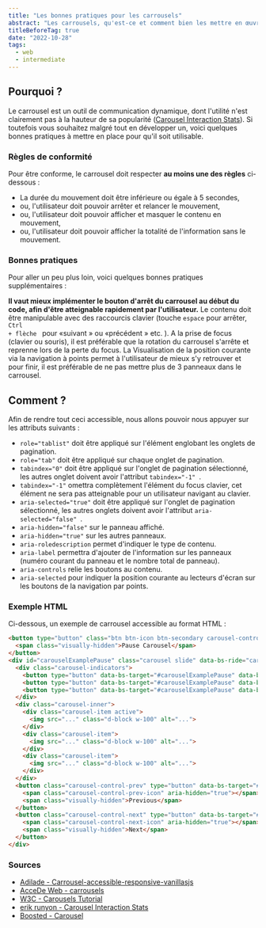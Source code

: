 ```yaml
---
title: "Les bonnes pratiques pour les carrousels"
abstract: "Les carrousels, qu'est-ce et comment bien les mettre en œuvre"
titleBeforeTag: true
date: "2022-10-28"
tags:
  - web
  - intermediate
---
```


## Pourquoi&nbsp;?
Le carrousel est un outil de communication dynamique, dont l'utilité n'est clairement pas à la hauteur de sa popularité (<a lang="en" hreflang="en" href="https://erikrunyon.com/2013/01/carousel-interaction-stats/">Carousel Interaction Stats</a>).
Si toutefois vous souhaitez malgré tout en développer un, voici quelques bonnes pratiques à mettre en place pour qu'il soit utilisable.

### Règles de conformité&nbsp;
Pour être conforme, le carrousel doit respecter **au moins une des règles** ci-dessous&nbsp;:

- La durée du mouvement doit être inférieure ou égale à 5 secondes,
- ou, l'utilisateur doit pouvoir arrêter et relancer le mouvement,
- ou, l'utilisateur doit pouvoir afficher et masquer le contenu en mouvement,
- ou, l'utilisateur doit pouvoir afficher la totalité de l'information sans le mouvement.

### Bonnes pratiques&nbsp;
Pour aller un peu plus loin, voici quelques bonnes pratiques supplémentaires&nbsp;:

**Il vaut mieux implémenter le bouton d'arrêt du carrousel au début du code, afin d'être atteignable rapidement par l'utilisateur.**
Le contenu doit être manipulable avec des raccourcis clavier (touche <code>espace</code> pour arrêter, <code>Ctrl + flèche&nbsp;</code> pour &laquo;suivant&nbsp;&raquo; ou &laquo;précédent&nbsp;&raquo; etc.&nbsp;).
A la prise de focus (clavier ou souris), il est préférable que la rotation du carrousel s'arrête et reprenne lors de la perte du focus.
La Visualisation de la position courante via la navigation à points permet à l'utilisateur de mieux s'y retrouver et pour finir, il est préférable de ne pas mettre plus de 3 panneaux dans le carrousel.

## Comment ?&nbsp;
Afin de rendre tout ceci accessible, nous allons pouvoir nous appuyer sur les attributs suivants&nbsp;:

- <code>role="tablist"</code> doit être appliqué sur l'élément englobant les onglets de pagination.
- <code>role="tab"</code> doit être appliqué sur chaque onglet de pagination.
- <code>tabindex="0"</code> doit être appliqué sur l'onglet de pagination sélectionné, les autres onglet doivent avoir l'attribut <code>tabindex="-1"&nbsp;</code>.
- <code>tabindex="-1"</code> omettra complètement l'élément du focus clavier, cet élément ne sera pas atteignable pour un utilisateur navigant au clavier.
- <code>aria-selected="true"</code> doit être appliqué sur l'onglet de pagination sélectionné, les autres onglets doivent avoir l'attribut <code>aria-selected="false"&nbsp;</code>.
- <code>aria-hidden="false"</code> sur le panneau affiché.
- <code>aria-hidden="true"</code> sur les autres panneaux.
- <code>aria-roledescription</code> permet d'indiquer le type de contenu.
- <code>aria-label</code> permettra d'ajouter de l'information sur les panneaux (numéro courant du panneau et le nombre total de panneau).
- <code>aria-controls</code> relie les boutons au contenu.
- <code>aria-selected</code> pour indiquer la position courante au lecteurs d'écran sur les boutons de la navigation par points.


### Exemple HTML&nbsp;
Ci-dessous, un exemple de carrousel accessible au format HTML&nbsp;:

```html
<button type="button" class="btn btn-icon btn-secondary carousel-control-play-pause pause mt-1" data-bs-target="#carouselExamplePause" data-bs-play-text="Play Carousel" data-bs-pause-text="Pause Carousel" title="Pause Carousel">
  <span class="visually-hidden">Pause Carousel</span>
</button>
<div id="carouselExamplePause" class="carousel slide" data-bs-ride="carousel">
  <div class="carousel-indicators">
    <button type="button" data-bs-target="#carouselExamplePause" data-bs-slide-to="0" class="active" aria-current="true" aria-label="Slide 1"></button>
    <button type="button" data-bs-target="#carouselExamplePause" data-bs-slide-to="1" aria-label="Slide 2"></button>
    <button type="button" data-bs-target="#carouselExamplePause" data-bs-slide-to="2" aria-label="Slide 3"></button>
  </div>
  <div class="carousel-inner">
    <div class="carousel-item active">
      <img src="..." class="d-block w-100" alt="...">
    </div>
    <div class="carousel-item">
      <img src="..." class="d-block w-100" alt="...">
    </div>
    <div class="carousel-item">
      <img src="..." class="d-block w-100" alt="...">
    </div>
  </div>
  <button class="carousel-control-prev" type="button" data-bs-target="#carouselExamplePause" data-bs-slide="prev">
    <span class="carousel-control-prev-icon" aria-hidden="true"></span>
    <span class="visually-hidden">Previous</span>
  </button>
  <button class="carousel-control-next" type="button" data-bs-target="#carouselExamplePause" data-bs-slide="next">
    <span class="carousel-control-next-icon" aria-hidden="true"></span>
    <span class="visually-hidden">Next</span>
  </button>
</div>
```

### Sources&nbsp;

- <a href="https://www.adilade.fr/blog/carrousel-accessible-responsive-vanillajs/">Adilade - Carrousel-accessible-responsive-vanillasjs</a>
- <a href="https://www.accede-web.com/notices/interface-riche/carrousels/">AcceDe Web - carrousels</a>
- <a lang="en" hreflang="en" href="https://www.w3.org/WAI/tutorials/carousels/">W3C - Carousels Tutorial</a>
- <a lang="en" hreflang="en" href="https://erikrunyon.com/2013/01/carousel-interaction-stats/">erik runyon - Carousel Interaction Stats</a>
- <a lang="en" hreflang="en" href="https://boosted.orange.com/docs/5.2/components/carousel/#content">Boosted - Carousel</a>